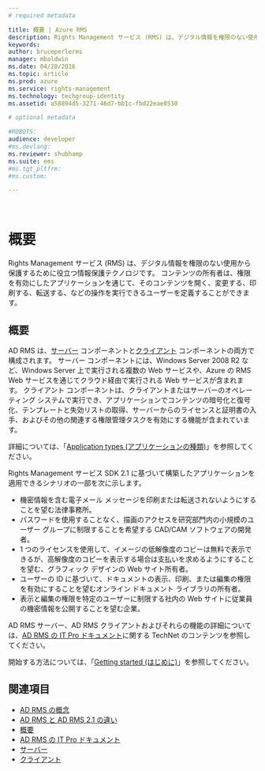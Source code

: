 ```yaml
---
# required metadata

title: 概要 | Azure RMS
description: Rights Management サービス (RMS) は、デジタル情報を権限のない使用から保護するために役立つ情報保護テクノロジです。
keywords:
author: bruceperlerms
manager: mbaldwin
ms.date: 04/28/2016
ms.topic: article
ms.prod: azure
ms.service: rights-management
ms.technology: techgroup-identity
ms.assetid: a58894d5-3271-46d7-bb1c-fbd22eae8530

# optional metadata

#ROBOTS:
audience: developer
#ms.devlang:
ms.reviewer: shubhamp
ms.suite: ems
#ms.tgt_pltfrm:
#ms.custom:

---
```


﻿
# 概要

Rights Management サービス (RMS) は、デジタル情報を権限のない使用から保護するために役立つ情報保護テクノロジです。 コンテンツの所有者は、権限を有効にしたアプリケーションを通じて、そのコンテンツを開く、変更する、印刷する、転送する、などの操作を実行できるユーザーを定義することができます。

## 概要

AD RMS は、[サーバー](ad-rms-server.md) コンポーネントと[クライアント](ad-rms-client.md) コンポーネントの両方で構成されます。 サーバー コンポーネントには、Windows Server 2008 R2 など、Windows Server 上で実行される複数の Web サービスや、Azure の RMS Web サービスを通じてクラウド経由で実行される Web サービスが含まれます。 クライアント コンポーネントは、クライアントまたはサーバーのオペレーティング システムで実行でき、アプリケーションでコンテンツの暗号化と復号化、テンプレートと失効リストの取得、サーバーからのライセンスと証明書の入手、およびその他の関連する権限管理タスクを有効にする機能が含まれています。

詳細については、「[Application types (アプリケーションの種類)](application-types.md)」を参照してください。

Rights Management サービス SDK 2.1 に基づいて構築したアプリケーションを適用できるシナリオの一部を次に示します。

-   機密情報を含む電子メール メッセージを印刷または転送されないようにすることを望む法律事務所。
-   パスワードを使用することなく、描画のアクセスを研究部門内の小規模のユーザー グループに制限することを希望する CAD/CAM ソフトウェアの開発者。
-   1 つのライセンスを使用して、イメージの低解像度のコピーは無料で表示できるが、高解像度のコピーを表示する場合は支払いを求めるようにすることを望む、グラフィック デザインの Web サイト所有者。
-   ユーザーの ID に基づいて、ドキュメントの表示、印刷、または編集の権限を有効にすることを望むオンライン ドキュメント ライブラリの所有者。
-   表示と編集の権限を特定のユーザーに制限する社内の Web サイトに従業員の機密情報を公開することを望む企業。

AD RMS サーバー、AD RMS クライアントおよびそれらの機能の詳細については、[AD RMS の IT Pro ドキュメント](https://TechNet.Microsoft.Com/en-us/library/cc771234.aspx)に関する TechNet のコンテンツを参照してください。

開始する方法については、「[Getting started (はじめに)](getting-started-with-ad-rms-2-0.md)」を参照してください。

## 関連項目

* [AD RMS の概念](application-types.md)
* [AD RMS と AD RMS 2.1 の違い](differences-between-ad-rms-and-ad-rms-2-0.md)
* [概要](getting-started-with-ad-rms-2-0.md)
* [AD RMS の IT Pro ドキュメント](https://TechNet.Microsoft.Com/en-us/library/cc771234.aspx)
* [サーバー](ad-rms-server.md)
* [クライアント](ad-rms-client.md)
 

 





<!--HONumber=Apr16_HO3-->


